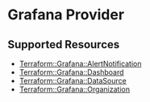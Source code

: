 # Grafana Provider

## Supported Resources

* [Terraform::Grafana::AlertNotification](docs/providers/grafana/AlertNotification.md)
* [Terraform::Grafana::Dashboard](docs/providers/grafana/Dashboard.md)
* [Terraform::Grafana::DataSource](docs/providers/grafana/DataSource.md)
* [Terraform::Grafana::Organization](docs/providers/grafana/Organization.md)